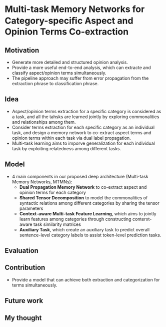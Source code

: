 # Multi-task Memory Networks for Category-speciﬁc Aspect and Opinion Terms Co-extraction

## Motivation

- Generate more detailed and structured opinion analysis.
- Provide a more useful end-to-end analysis, which can extracte and classify aspect/opinion terms simultaneously.
- The pipeline approach may suffer from error propagation from the extraction phrase to classification phrase.

## Idea

- Aspect/opinion terms extraction for a specific category is considered as a task, and all the tahsks are learned jointly by exploring commonalities and relationships among them.
- Consider terms extraction for each specific category as an individual task, and design a memory network to co-extract aspect terms and opinion terms within each task via dual label propagation.
- Multi-task learning aims to imporve generalization for each individual task by exploiting relatedness among different tasks.

## Model

- 4 main components in our proposed deep architecture (Multi-task Memory Networks, MTMNs):
    - **Dual Propagation Memory Network** to co-extract aspect and opinion terms for each category
    - **Shared Tensor Decomposition** to model the commonalities of syntactic relations among different categories by sharing the tensor parameters
    - **Context-aware Multi-task Feature Learning**, which aims to jointly learn features among categories through constructing conterxt-aware task similarity matrices
    - **Auxiliary Task**, which create an auxiliary task to predict overall sentence-level category labels to assist token-level prediction tasks.

## Evaluation

## Contribution

- Provide a model that can achieve both extraction and categorization for terms simultaneously.

## Future work

## My thought